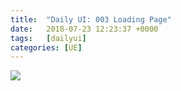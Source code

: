 ```yaml
---
title:  "Daily UI: 003 Loading Page"
date:   2018-07-23 12:23:37 +0000
tags:   [dailyui]
categories: [UE]
---
```


![](./resources/2018-07-23-daily-ui-003-loading-page/daylyui-003.png)

